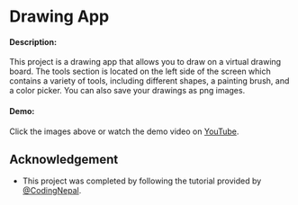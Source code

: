 
# Drawing App

#### Description:

This project is a drawing app that allows you to draw on a virtual drawing board. The tools section is located on the left side of the screen which contains a variety of tools, including different shapes, a painting brush, and a color picker. You can also save your drawings as png images.


#### Demo: 
Click the images above or watch the demo video on [YouTube](https://youtu.be/XDImBWHTQbY).







## Acknowledgement

- This project was completed by following the tutorial provided by [@CodingNepal](https://youtu.be/y84tBZo8GFo). 

